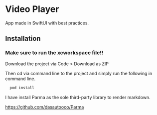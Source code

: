 
# Video Player

App made in SwiftUI with best practices.
## Installation

### Make sure to run the xcworkspace file!!

Download the project via Code > Download as ZIP

Then cd via command line to the project and simply run the following in command line.
```bash
  pod install
```

I have install Parma as the sole third-party library to render markdown.

https://github.com/dasautoooo/Parma


